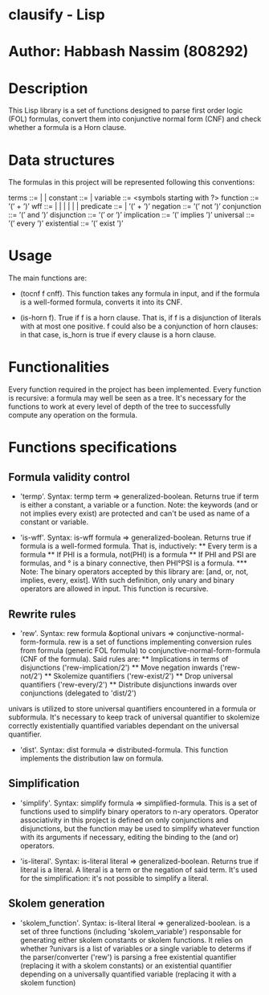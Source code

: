 # clausify - Lisp

# Author: Habbash Nassim (808292)

# Description

This Lisp library is a set of functions designed to parse first order logic (FOL) formulas, convert them into conjunctive normal form (CNF) and check whether a formula is a Horn clause.

# Data structures

The formulas in this project will be represented following this conventions:

terms ::= <constant> | <variable> | <function>
constant ::= <number> | <symbols starting with a letter>
variable ::= <symbols starting with ?>
function ::= ’(’ <symbol> <terms>+ ’)’
wff ::= <predicate> | <negation> | <conjunction> | <disjunction> | <implication> | <universal> | <existential>
predicate ::= <symbol starting with a letter>| ’(’ <symbol> <terms>+ ’)’
negation ::= ’(’ not <wff> ’)’
conjunction ::= ’(’ and <wff> <wff> ’)’
disjunction ::= ’(’ or <wff> <wff> ’)’
implication ::= ’(’ implies <wff> <wff> ’)’
universal ::= ’(’ every <variable> <wff> ’)’
existential ::= ’(’ exist <variable> <wff> ’)’


# Usage

The main functions are:

* (tocnf f cnff). This function takes any formula in input, and if the formula is a well-formed formula, converts it into its CNF.

* (is-horn f). True if f is a horn clause. That is, if f is a disjunction of literals with at most one positive. f could also be a conjunction of horn clauses: in that case, is_horn is true if every clause is a horn clause.

# Functionalities

Every function required in the project has been implemented.
Every function is recursive: a formula may well be seen as a tree. It's necessary for the functions to work at every level of depth of the tree to successfully compute any operation on the formula.

# Functions specifications

## Formula validity control

* 'termp'. Syntax: termp term => generalized-boolean.
Returns true if term is either a constant, a variable or a function. Note: the keywords (and or not implies every exist) are protected and can't be used as name of a constant or variable.

* 'is-wff'. Syntax: is-wff formula => generalized-boolean.
Returns true if formula is a well-formed formula. That is, inductively: 
	** Every term is a formula
	** If PHI is a formula, not(PHI) is a formula
	** If PHI and PSI are formulas, and ° is a binary connective, then PHI°PSI is a formula.
	*** Note: The binary operators accepted by this library are: [and, or, not, implies, every, exist].
With such definition, only unary and binary operators are allowed in input. This function is recursive.

## Rewrite rules

* 'rew'. Syntax: rew formula &optional univars => conjunctive-normal-form-formula. 
rew is a set of functions implementing conversion rules from formula (generic FOL formula) to conjunctive-normal-form-formula (CNF of the formula). Said rules are:
	** Implications in terms of disjunctions ('rew-implication/2')
	** Move negation inwards ('rew-not/2')
	** Skolemize quantifiers ('rew-exist/2')
	** Drop universal quantifiers ('rew-every/2')
	** Distribute disjunctions inwards over conjunctions (delegated to 'dist/2')

univars is utilized to store universal quantifiers encountered in a formula or subformula. It's necessary to keep track of universal quantifier to skolemize correctly existentially quantified variables dependant on the universal quantifier.

* 'dist'. Syntax: dist formula => distributed-formula.
This function implements the distribution law on formula.

## Simplification

* 'simplify'. Syntax: simplify formula => simplified-formula.
This is a set of functions used to simplify binary operators to n-ary operators. Operator associativity in this project is defined on only conjunctions and disjunctions, but the function may be used to simplify whatever function with its arguments if necessary, editing the binding to the (and or) operators.

* 'is-literal'. Syntax: is-literal literal => generalized-boolean.
Returns true if literal is a literal. A literal is a term or the negation of said term. It's used for the simplification: it's not possible to simplify a literal.

## Skolem generation

* 'skolem_function'.  Syntax: is-literal literal => generalized-boolean. is a set of three functions (including 'skolem_variable') responsable for generating either skolem constants or skolem functions. It relies on whether ?univars is a list of variables or a single variable to determs if the parser/converter ('rew') is parsing a free existential quantifier (replacing it with a skolem constants) or an existential quantifier depending on a universally quantified variable (replacing it with a skolem function)
